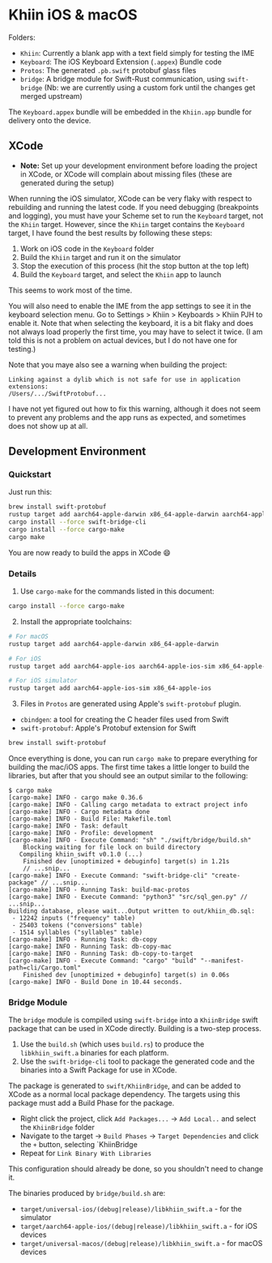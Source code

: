 # Khiin iOS & macOS

Folders:

- `Khiin`: Currently a blank app with a text field simply for testing the IME
- `Keyboard`: The iOS Keyboard Extension (`.appex`) Bundle code
- `Protos`: The generated `.pb.swift` protobuf glass files
- `bridge`: A bridge module for Swift-Rust communication, using `swift-bridge`
  (Nb: we are currently using a custom fork until the changes get merged
  upstream)

The `Keyboard.appex` bundle will be embedded in the `Khiin.app` bundle for
delivery onto the device. 

## XCode

- **Note:** Set up your development environment before loading the project in
  XCode, or XCode will complain about missing files (these are generated during
  the setup)

When running the iOS simulator, XCode can be very flaky with respect to
rebuilding and running the latest code. If you need debugging (breakpoints and
logging), you must have your Scheme set to run the `Keyboard` target, not the
`Khiin` target. However, since the `Khiin` target contains the `Keyboard`
target, I have found the best results by following these steps:

1. Work on iOS code in the `Keyboard` folder
2. Build the `Khiin` target and run it on the simulator
3. Stop the execution of this process (hit the stop button at the top left)
4. Build the `Keyboard` target, and select the `Khiin` app to launch

This seems to work most of the time.

You will also need to enable the IME from the app settings to see it in the
keyboard selection menu. Go to Settings > Khiin > Keyboards > Khiin PJH to
enable it. Note that when selecting the keyboard, it is a bit flaky and does not
always load properly the first time, you may have to select it twice. (I am told
this is not a problem on actual devices, but I do not have one for testing.)

Note that you maye also see a warning when building the project:

```
Linking against a dylib which is not safe for use in application extensions:
/Users/.../SwiftProtobuf...
```

I have not yet figured out how to fix this warning, although it does not seem to
prevent any problems and the app runs as expected, and sometimes does not show
up at all.

## Development Environment

### Quickstart

Just run this:

```bash
brew install swift-protobuf
rustup target add aarch64-apple-darwin x86_64-apple-darwin aarch64-apple-ios aarch64-apple-ios-sim x86_64-apple-ios aarch64-apple-ios-sim x86_64-apple-ios
cargo install --force swift-bridge-cli
cargo install --force cargo-make
cargo make
```

You are now ready to build the apps in XCode 😄

### Details

1. Use `cargo-make` for the commands listed in this document:

```bash
cargo install --force cargo-make
```

2. Install the appropriate toolchains:

```bash
# For macOS
rustup target add aarch64-apple-darwin x86_64-apple-darwin

# For iOS
rustup target add aarch64-apple-ios aarch64-apple-ios-sim x86_64-apple-ios

# For iOS simulator
rustup target add aarch64-apple-ios-sim x86_64-apple-ios
```

3. Files in `Protos` are generated using Apple's `swift-protobuf` plugin.

- `cbindgen`: a tool for creating the C header files used from Swift
- `swift-protobuf`: Apple's Protobuf extension for Swift

```bash
brew install swift-protobuf
```

Once everything is done, you can run `cargo make` to prepare everything for
building the mac/iOS apps. The first time takes a little longer to build the
libraries, but after that you should see an output similar to the following:

```
$ cargo make
[cargo-make] INFO - cargo make 0.36.6
[cargo-make] INFO - Calling cargo metadata to extract project info
[cargo-make] INFO - Cargo metadata done
[cargo-make] INFO - Build File: Makefile.toml
[cargo-make] INFO - Task: default
[cargo-make] INFO - Profile: development
[cargo-make] INFO - Execute Command: "sh" "./swift/bridge/build.sh"
    Blocking waiting for file lock on build directory
   Compiling khiin_swift v0.1.0 (...)
    Finished dev [unoptimized + debuginfo] target(s) in 1.21s
    // ...snip...
[cargo-make] INFO - Execute Command: "swift-bridge-cli" "create-package" // ...snip...
[cargo-make] INFO - Running Task: build-mac-protos
[cargo-make] INFO - Execute Command: "python3" "src/sql_gen.py" // ...snip...
Building database, please wait...Output written to out/khiin_db.sql:
 - 12242 inputs ("frequency" table)
 - 25403 tokens ("conversions" table)
 - 1514 syllables ("syllables" table)
[cargo-make] INFO - Running Task: db-copy
[cargo-make] INFO - Running Task: db-copy-mac
[cargo-make] INFO - Running Task: db-copy-to-target
[cargo-make] INFO - Execute Command: "cargo" "build" "--manifest-path=cli/Cargo.toml"
    Finished dev [unoptimized + debuginfo] target(s) in 0.06s
[cargo-make] INFO - Build Done in 10.44 seconds.
```

### Bridge Module

The `bridge` module is compiled using `swift-bridge` into a `KhiinBridge` swift
package that can be used in XCode directly. Building is a two-step process.

1. Use the `build.sh` (which uses `build.rs`) to produce the `libkhiin_swift.a`
   binaries for each platform.
2. Use the `swift-bridge-cli` tool to package the generated code and the
   binaries into a Swift Package for use in XCode.

The package is generated to `swift/KhiinBridge`, and can be added to XCode as a
normal local package dependency. The targets using this package must add a Build
Phase for the package.

- Right click the project, click `Add Packages...` -> `Add Local..` and select
  the `KhiinBridge` folder
- Navigate to the target -> `Build Phases` -> `Target Dependencies` and click
  the `+` button, selecting `KhiinBridge
- Repeat for `Link Binary With Libraries`

This configuration should already be done, so you shouldn't need to change it.

The binaries produced by `bridge/build.sh` are:

- `target/universal-ios/(debug|release)/libkhiin_swift.a` - for the simulator
- `target/aarch64-apple-ios/(debug|release)/libkhiin_swift.a` - for iOS devices
- `target/universal-macos/(debug|release)/libkhiin_swift.a` - for macOS devices
